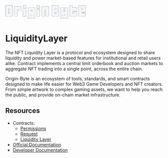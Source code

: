 <a href="https://originbyte.io/">
    <h1><img src="./assets/logo.svg" alt="OriginByte" width="50%"></h1>
</a>

# LiquidityLayer

The NFT Liquidity Layer is a protocol and ecosystem designed to share liquidity and power market-based features for institutional and retail users alike. Contract implements a central limit orderbook and auction markets to aggregate NFT trading into a single point, across the entire chain.

Origin-Byte is an ecosystem of tools, standards, and smart contracts designed to make life easier for Web3 Game Developers and NFT creators.
From simple artwork to complex gaming assets, we want to help you reach the public, and provide on-chain market infrastructure.

## Resources

- Contracts:
  - [Permissions](https://explorer.sui.io/object/0x16c5f17f2d55584a6e6daa442ccf83b4530d10546a8e7dedda9ba324e012fc40)
  - [Request](https://explorer.sui.io/object/0xe2c7a6843cb13d9549a9d2dc1c266b572ead0b4b9f090e7c3c46de2714102b43)
  - [Liquidity Layer](https://explorer.sui.io/object/0x4e0629fa51a62b0c1d7c7b9fc89237ec5b6f630d7798ad3f06d820afb93a995a)
- [Official Documentation](https://docs.originbyte.io/origin-byte/)
- [Developer Documentation](https://origin-byte.github.io/)
